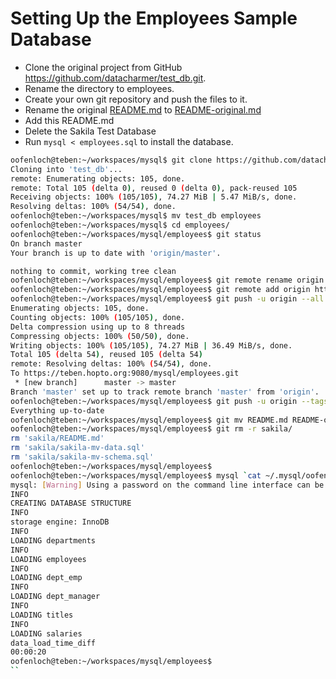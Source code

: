 # Setting Up the Employees Sample Database

* Clone the original project from GitHub <https://github.com/datacharmer/test_db.git>.
* Rename the directory to employees.
* Create your own git repository and push the files to it.
* Rename the original [README.md](./README.md) to [README-original.md](./README-original.md)
* Add this README.md
* Delete the Sakila Test Database
* Run `mysql < employees.sql` to install the database.

```bash
oofenloch@teben:~/workspaces/mysql$ git clone https://github.com/datacharmer/test_db.git
Cloning into 'test_db'...
remote: Enumerating objects: 105, done.
remote: Total 105 (delta 0), reused 0 (delta 0), pack-reused 105
Receiving objects: 100% (105/105), 74.27 MiB | 5.47 MiB/s, done.
Resolving deltas: 100% (54/54), done.
oofenloch@teben:~/workspaces/mysql$ mv test_db employees
oofenloch@teben:~/workspaces/mysql$ cd employees/
oofenloch@teben:~/workspaces/mysql/employees$ git status
On branch master
Your branch is up to date with 'origin/master'.

nothing to commit, working tree clean
oofenloch@teben:~/workspaces/mysql/employees$ git remote rename origin old-origin
oofenloch@teben:~/workspaces/mysql/employees$ git remote add origin https://teben.hopto.org:9080/mysql/employees.git
oofenloch@teben:~/workspaces/mysql/employees$ git push -u origin --all
Enumerating objects: 105, done.
Counting objects: 100% (105/105), done.
Delta compression using up to 8 threads
Compressing objects: 100% (50/50), done.
Writing objects: 100% (105/105), 74.27 MiB | 36.49 MiB/s, done.
Total 105 (delta 54), reused 105 (delta 54)
remote: Resolving deltas: 100% (54/54), done.
To https://teben.hopto.org:9080/mysql/employees.git
 * [new branch]      master -> master
Branch 'master' set up to track remote branch 'master' from 'origin'.
oofenloch@teben:~/workspaces/mysql/employees$ git push -u origin --tags
Everything up-to-date
oofenloch@teben:~/workspaces/mysql/employees$ git mv README.md README-original.md 
oofenloch@teben:~/workspaces/mysql/employees$ git rm -r sakila/
rm 'sakila/README.md'
rm 'sakila/sakila-mv-data.sql'
rm 'sakila/sakila-mv-schema.sql'
oofenloch@teben:~/workspaces/mysql/employees$ 
oofenloch@teben:~/workspaces/mysql/employees$ mysql `cat ~/.mysql/oofenloch@localhost` < employees.sql 
mysql: [Warning] Using a password on the command line interface can be insecure.
INFO
CREATING DATABASE STRUCTURE
INFO
storage engine: InnoDB
INFO
LOADING departments
INFO
LOADING employees
INFO
LOADING dept_emp
INFO
LOADING dept_manager
INFO
LOADING titles
INFO
LOADING salaries
data_load_time_diff
00:00:20
oofenloch@teben:~/workspaces/mysql/employees$
``